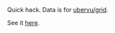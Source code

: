 Quick hack. Data is for [ubervu/grid](https://github.com/uberVU/grid).

See it [here](http://www.mihneadb.net/stargazers_table).

